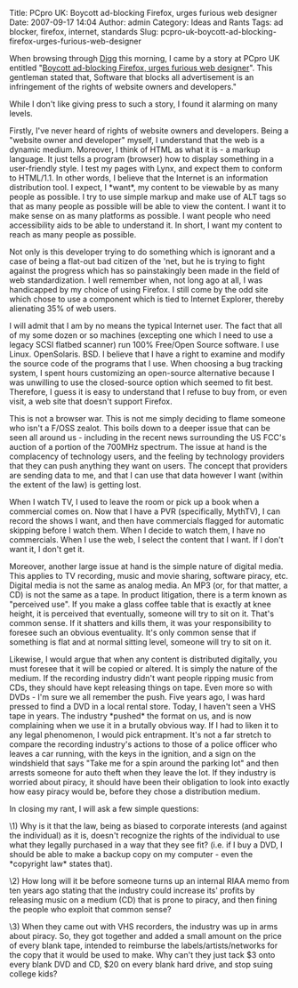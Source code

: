 Title: PCpro UK: Boycott ad-blocking Firefox, urges furious web designer
Date: 2007-09-17 14:04
Author: admin
Category: Ideas and Rants
Tags: ad blocker, firefox, internet, standards
Slug: pcpro-uk-boycott-ad-blocking-firefox-urges-furious-web-designer

When browsing through [Digg][] this morning, I came by a story at PCpro
UK entitled "[Boycott ad-blocking Firefox, urges furious web
designer][]". This gentleman stated that,
<span name="intelliTxt" id="intelliTXT">Software that blocks all
advertisement is an infringement of the rights of website owners and
developers."

While I don't like giving press to such a story, I found it alarming on
many levels.

Firstly, I've never heard of rights of website owners and developers.
Being a "website owner and developer" myself, I understand that the web
is a dynamic medium. Moreover, I think of HTML as what it is - a markup
language. It just tells a program (browser) how to display something in
a user-friendly style. I test my pages with Lynx, and expect them to
conform to HTML/1.1. In other words, I believe that the Internet is an
information distribution tool. I expect, I \*want\*, my content to be
viewable by as many people as possible. I try to use simple markup and
make use of ALT tags so that as many people as possible will be able to
view the content. I want it to make sense on as many platforms as
possible. I want people who need accessibility aids to be able to
understand it. In short, I want my content to reach as many people as
possible.

Not only is this developer trying to do something which is ignorant and
a case of being a flat-out bad citizen of the 'net, but he is trying to
fight against the progress which has so painstakingly been made in the
field of web standardization. I well remember when, not long ago at all,
I was handicapped by my choice of using Firefox. I still come by the odd
site which chose to use a component which is tied to Internet Explorer,
thereby alienating 35% of web users.

I will admit that I am by no means the typical Internet user. The fact
that all of my some dozen or so machines (excepting one which I need to
use a legacy SCSI flatbed scanner) run 100% Free/Open Source software. I
use Linux. OpenSolaris. BSD. I believe that I have a right to examine
and modify the source code of the programs that I use. When choosing a
bug tracking system, I spent hours customizing an open-source
alternative because I was unwilling to use the closed-source option
which seemed to fit best. Therefore, I guess it is easy to understand
that I refuse to buy from, or even visit, a web site that doesn't
support Firefox.

This is not a browser war. This is not me simply deciding to flame
someone who isn't a F/OSS zealot. This boils down to a deeper issue that
can be seen all around us - including in the recent news surrounding the
US FCC's auction of a portion of the 700MHz spectrum. The issue at hand
is the complacency of technology users, and the feeling by technology
providers that they can push anything they want on users. The concept
that providers are sending data to me, and that I can use that data
however I want (within the extent of the law) is getting lost.

When I watch TV, I used to leave the room or pick up a book when a
commercial comes on. Now that I have a PVR (specifically, MythTV), I can
record the shows I want, and then have commercials flagged for automatic
skipping before I watch them. When I decide to watch them, I have no
commercials. When I use the web, I select the content that I want. If I
don't want it, I don't get it.

Moreover, another large issue at hand is the simple nature of digital
media. This applies to TV recording, music and movie sharing, software
piracy, etc. Digital media is not the same as analog media. An MP3 (or,
for that matter, a CD) is not the same as a tape. In product litigation,
there is a term known as "perceived use". If you make a glass coffee
table that is exactly at knee height, it is perceived that eventually,
someone will try to sit on it. That's common sense. If it shatters and
kills them, it was your responsibility to foresee such an obvious
eventuality. It's only common sense that if something is flat and at
normal sitting level, someone will try to sit on it.

Likewise, I would argue that when any content is distributed digitally,
you must foresee that it will be copied or altered. It is simply the
nature of the medium. If the recording industry didn't want people
ripping music from CDs, they should have kept releasing things on tape.
Even more so with DVDs - I'm sure we all remember the push. Five years
ago, I was hard pressed to find a DVD in a local rental store. Today, I
haven't seen a VHS tape in years. The industry \*pushed\* the format on
us, and is now complaining when we use it in a brutally obvious way. If
I had to liken it to any legal phenomenon, I would pick entrapment. It's
not a far stretch to compare the recording industry's actions to those
of a police officer who leaves a car running, with the keys in the
ignition, and a sign on the windshield that says "Take me for a spin
around the parking lot" and then arrests someone for auto theft when
they leave the lot. If they industry is worried about piracy, it should
have been their obligation to look into exactly how easy piracy would
be, before they chose a distribution medium.

In closing my rant, I will ask a few simple questions:

\1) Why is it that the law, being as biased to corporate interests (and
against the individual) as it is, doesn't recognize the rights of the
individual to use what they legally purchased in a way that they see
fit? (i.e. if I buy a DVD, I should be able to make a backup copy on my
computer - even the \*copyright law\* states that).

\2) How long will it be before someone turns up an internal RIAA memo
from ten years ago stating that the industry could increase its' profits
by releasing music on a medium (CD) that is prone to piracy, and then
fining the people who exploit that common sense?

\3) When they came out with VHS recorders, the industry was up in arms
about piracy. So, they got together and added a small amount on the
price of every blank tape, intended to reimburse the
labels/artists/networks for the copy that it would be used to make. Why
can't they just tack $3 onto every blank DVD and CD, $20 on every blank
hard drive, and stop suing college kids?  
</span>

  [Digg]: http://digg.com/
  [Boycott ad-blocking Firefox, urges furious web designer]: http://www.pcpro.co.uk/news/news/124719/

